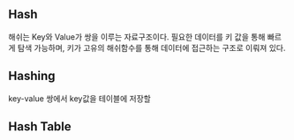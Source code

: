 ## Hash
해쉬는 Key와 Value가 쌍을 이루는 자료구조이다.
필요한 데이터를 키 값을 통해 빠르게 탐색 가능하며, 키가 고유의 해쉬함수를 통해 데이터에 접근하는 구조로 이뤄져 있다.


## Hashing
key-value 쌍에서 key값을 테이블에 저장할 


## Hash Table



